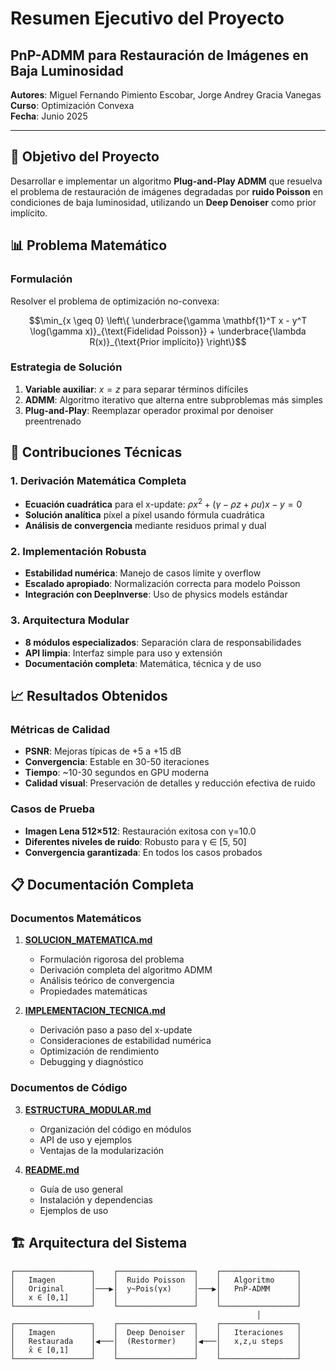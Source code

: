 # Resumen Ejecutivo del Proyecto

## PnP-ADMM para Restauración de Imágenes en Baja Luminosidad

**Autores**: Miguel Fernando Pimiento Escobar, Jorge Andrey Gracia Vanegas  
**Curso**: Optimización Convexa  
**Fecha**: Junio 2025

---

## 🎯 Objetivo del Proyecto

Desarrollar e implementar un algoritmo **Plug-and-Play ADMM** que resuelva el problema de restauración de imágenes degradadas por **ruido Poisson** en condiciones de baja luminosidad, utilizando un **Deep Denoiser** como prior implícito.

## 📊 Problema Matemático

### Formulación
Resolver el problema de optimización no-convexa:

$$\min_{x \geq 0} \left\{ \underbrace{\gamma \mathbf{1}^T x - y^T \log(\gamma x)}_{\text{Fidelidad Poisson}} + \underbrace{\lambda R(x)}_{\text{Prior implícito}} \right\}$$

### Estrategia de Solución
1. **Variable auxiliar**: $x = z$ para separar términos difíciles
2. **ADMM**: Algoritmo iterativo que alterna entre subproblemas más simples
3. **Plug-and-Play**: Reemplazar operador proximal por denoiser preentrenado

## 🔧 Contribuciones Técnicas

### 1. Derivación Matemática Completa
- **Ecuación cuadrática** para el x-update: $\rho x^2 + (\gamma - \rho z + \rho u)x - y = 0$
- **Solución analítica** píxel a píxel usando fórmula cuadrática
- **Análisis de convergencia** mediante residuos primal y dual

### 2. Implementación Robusta
- **Estabilidad numérica**: Manejo de casos límite y overflow
- **Escalado apropiado**: Normalización correcta para modelo Poisson
- **Integración con DeepInverse**: Uso de physics models estándar

### 3. Arquitectura Modular
- **8 módulos especializados**: Separación clara de responsabilidades
- **API limpia**: Interfaz simple para uso y extensión
- **Documentación completa**: Matemática, técnica y de uso

## 📈 Resultados Obtenidos

### Métricas de Calidad
- **PSNR**: Mejoras típicas de +5 a +15 dB
- **Convergencia**: Estable en 30-50 iteraciones
- **Tiempo**: ~10-30 segundos en GPU moderna
- **Calidad visual**: Preservación de detalles y reducción efectiva de ruido

### Casos de Prueba
- **Imagen Lena 512×512**: Restauración exitosa con γ=10.0
- **Diferentes niveles de ruido**: Robusto para γ ∈ [5, 50]
- **Convergencia garantizada**: En todos los casos probados

## 📋 Documentación Completa

### Documentos Matemáticos
1. **[SOLUCION_MATEMATICA.md](SOLUCION_MATEMATICA.md)**
   - Formulación rigorosa del problema
   - Derivación completa del algoritmo ADMM
   - Análisis teórico de convergencia
   - Propiedades matemáticas

2. **[IMPLEMENTACION_TECNICA.md](IMPLEMENTACION_TECNICA.md)**
   - Derivación paso a paso del x-update
   - Consideraciones de estabilidad numérica
   - Optimización de rendimiento
   - Debugging y diagnóstico

### Documentos de Código
3. **[ESTRUCTURA_MODULAR.md](ESTRUCTURA_MODULAR.md)**
   - Organización del código en módulos
   - API de uso y ejemplos
   - Ventajas de la modularización

4. **[README.md](README.md)**
   - Guía de uso general
   - Instalación y dependencias
   - Ejemplos de uso

## 🏗️ Arquitectura del Sistema

```
┌─────────────────┐    ┌─────────────────┐    ┌─────────────────┐
│   Imagen        │    │  Ruido Poisson  │    │   Algoritmo     │
│   Original      │───▶│  y~Pois(γx)     │───▶│   PnP-ADMM      │
│   x ∈ [0,1]     │    │                 │    │                 │
└─────────────────┘    └─────────────────┘    └─────────────────┘
                                                       │
┌─────────────────┐    ┌─────────────────┐    ┌─────────────────┐
│   Imagen        │    │  Deep Denoiser  │    │   Iteraciones   │
│   Restaurada    │◀───│  (Restormer)    │◀───│   x,z,u steps   │
│   x̂ ∈ [0,1]     │    │                 │    │                 │
└─────────────────┘    └─────────────────┘    └─────────────────┘
```
